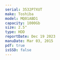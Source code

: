 ```yaml
---
serial: 3532P7XUT
make: Toshiba
model: MQ01ABD1
capacity: 1000Gb
size: 2.5"
type: HDD
reportDate: Dec 19 2023
manuDate: Mar 03, 2015
pdf: true
isSSD: false
---
```

